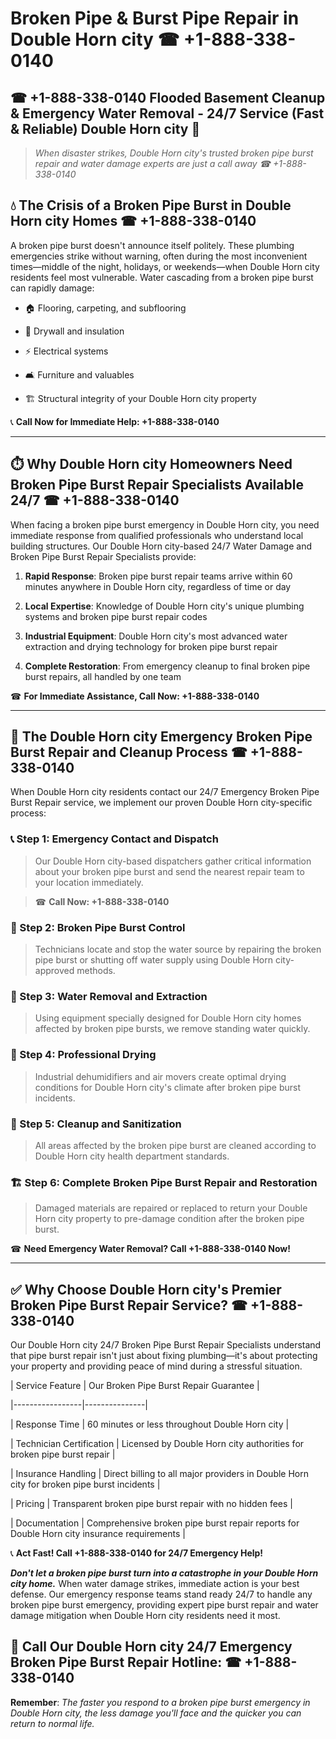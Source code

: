 # Broken Pipe & Burst Pipe Repair in Double Horn city ☎ +1-888-338-0140  
## ☎ +1-888-338-0140 Flooded Basement Cleanup & Emergency Water Removal - 24/7 Service (Fast & Reliable) Double Horn city 🚨  

> *When disaster strikes, Double Horn city's trusted broken pipe burst repair and water damage experts are just a call away ☎ +1-888-338-0140*  

## 💧 The Crisis of a Broken Pipe Burst in Double Horn city Homes ☎ +1-888-338-0140  

A broken pipe burst doesn't announce itself politely. These plumbing emergencies strike without warning, often during the most inconvenient times—middle of the night, holidays, or weekends—when Double Horn city residents feel most vulnerable. Water cascading from a broken pipe burst can rapidly damage:  

* 🏠 Flooring, carpeting, and subflooring  
* 🧱 Drywall and insulation  
* ⚡ Electrical systems  
* 🛋️ Furniture and valuables  
* 🏗️ Structural integrity of your Double Horn city property  

📞 **Call Now for Immediate Help: +1-888-338-0140**  

---  

## ⏱️ Why Double Horn city Homeowners Need Broken Pipe Burst Repair Specialists Available 24/7 ☎ +1-888-338-0140  

When facing a broken pipe burst emergency in Double Horn city, you need immediate response from qualified professionals who understand local building structures. Our Double Horn city-based 24/7 Water Damage and Broken Pipe Burst Repair Specialists provide:  

1. **Rapid Response**: Broken pipe burst repair teams arrive within 60 minutes anywhere in Double Horn city, regardless of time or day  
2. **Local Expertise**: Knowledge of Double Horn city's unique plumbing systems and broken pipe burst repair codes  
3. **Industrial Equipment**: Double Horn city's most advanced water extraction and drying technology for broken pipe burst repair  
4. **Complete Restoration**: From emergency cleanup to final broken pipe burst repairs, all handled by one team  

☎ **For Immediate Assistance, Call Now: +1-888-338-0140**  

---  

## 🔧 The Double Horn city Emergency Broken Pipe Burst Repair and Cleanup Process ☎ +1-888-338-0140  

When Double Horn city residents contact our 24/7 Emergency Broken Pipe Burst Repair service, we implement our proven Double Horn city-specific process:  

### 📞 Step 1: Emergency Contact and Dispatch  
> Our Double Horn city-based dispatchers gather critical information about your broken pipe burst and send the nearest repair team to your location immediately.  
> ☎ **Call Now: +1-888-338-0140**  

### 🚿 Step 2: Broken Pipe Burst Control  
> Technicians locate and stop the water source by repairing the broken pipe burst or shutting off water supply using Double Horn city-approved methods.  

### 🌊 Step 3: Water Removal and Extraction  
> Using equipment specially designed for Double Horn city homes affected by broken pipe bursts, we remove standing water quickly.  

### 💨 Step 4: Professional Drying  
> Industrial dehumidifiers and air movers create optimal drying conditions for Double Horn city's climate after broken pipe burst incidents.  

### 🧼 Step 5: Cleanup and Sanitization  
> All areas affected by the broken pipe burst are cleaned according to Double Horn city health department standards.  

### 🏗️ Step 6: Complete Broken Pipe Burst Repair and Restoration  
> Damaged materials are repaired or replaced to return your Double Horn city property to pre-damage condition after the broken pipe burst.  

☎ **Need Emergency Water Removal? Call +1-888-338-0140 Now!**  

---  

## ✅ Why Choose Double Horn city's Premier Broken Pipe Burst Repair Service? ☎ +1-888-338-0140  

Our Double Horn city 24/7 Broken Pipe Burst Repair Specialists understand that pipe burst repair isn't just about fixing plumbing—it's about protecting your property and providing peace of mind during a stressful situation.  

| Service Feature | Our Broken Pipe Burst Repair Guarantee |  
|-----------------|---------------|  
| Response Time | 60 minutes or less throughout Double Horn city |  
| Technician Certification | Licensed by Double Horn city authorities for broken pipe burst repair |  
| Insurance Handling | Direct billing to all major providers in Double Horn city for broken pipe burst incidents |  
| Pricing | Transparent broken pipe burst repair with no hidden fees |  
| Documentation | Comprehensive broken pipe burst repair reports for Double Horn city insurance requirements |  

📞 **Act Fast! Call +1-888-338-0140 for 24/7 Emergency Help!**  

***Don't let a broken pipe burst turn into a catastrophe in your Double Horn city home.*** When water damage strikes, immediate action is your best defense. Our emergency response teams stand ready 24/7 to handle any broken pipe burst emergency, providing expert pipe burst repair and water damage mitigation when Double Horn city residents need it most.  

## 📱 Call Our Double Horn city 24/7 Emergency Broken Pipe Burst Repair Hotline: ☎ +1-888-338-0140  

**Remember**: *The faster you respond to a broken pipe burst emergency in Double Horn city, the less damage you'll face and the quicker you can return to normal life.*